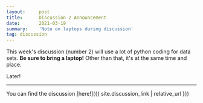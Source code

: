 ```yaml
---
layout:     post
title:      Discussion 2 Announcement
date:       2021-03-19
summary:    'Note on laptops during discussion'
tag: discussion
---
```


This week's discussion (number 2) will use a lot of python coding for data sets. **Be sure to bring a laptop!** Other than that, it's at the same time and place.

Later!

---

You can find the discussion [here!]({{ site.discussion_link | relative_url }})
